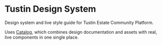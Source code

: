 # Tustin Design System
Design system and live style guide for Tustin Estate Community Platform.

Uses [Catalog](https://docs.catalog.style/), which combines design documentation and assets with real, live components in one single place. 
